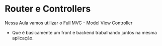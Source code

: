 # Router e Controllers

Nessa Aula vamos utilizar o Full MVC - Model View Controller
* Que é basicamente um front e backend trabalhando juntos na mesma aplicação.

